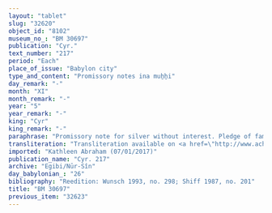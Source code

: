 ```yaml
---
layout: "tablet"
slug: "32620"
object_id: "8102"
museum_no_: "BM 30697"
publication: "Cyr."
text_number: "217"
period: "Each"
place_of_issue: "Babylon city"
type_and_content: "Promissory notes ina muẖẖi"
day_remark: "-"
month: "XI"
month_remark: "-"
year: "5"
year_remark: "-"
king: "Cyr"
king_remark: "-"
paraphrase: "Promissory note for silver without interest. Pledge of family members.<br /> <strong>B</strong> owes 1 mina and 5 shekels of silver to <strong>A</strong>, to be paid without interest in D&ucirc;zu (IV). The payment is secured by the pledge of the debtor&#39;s two daughters (<strong><sup>f</sup>C<sub>1</sub></strong> and <strong><sup>f</sup>C<sub>2</sub></strong>), whom he bought for 2 minas of silver from <strong>D</strong> in the presence of the seller&#39;s father (<strong>E</strong>) who acted as witness. No other creditor shall exercise any rights over the pledged persons until the debt is fully repaid. In addition, there is an earlier promissory note for 120;0.0.0 kor of dates and 1 mina of silver on which interest is to be paid. Names of one witness and the scribe: Iddin-Nab&ucirc;/Mu&scaron;ēzib-Bēl (debtor).<br /> <br /> <strong>A</strong> = Iddin-Marduk/Iqī&scaron;āya//Nūr-S&icirc;n; <strong>B</strong> = Iddin-Nab&ucirc;/Mu&scaron;ēzib-Bēl; <strong><sup>f</sup>C<sub>1</sub></strong> = <sup>f</sup>Quda&scaron;u, daugther of Iddin-Nab&ucirc;/Mu&scaron;ēzib-Bēl; <strong><sup>f</sup>C<sub>2</sub> </strong>= <sup>f</sup>Bunanitu, daugther of Iddin-Nab&ucirc;/Mu&scaron;ēzib-Bēl; <strong>D</strong> = Bānia/Nab&ucirc;-ile&rsquo;&rsquo;i//Sagdidi; <strong>E</strong> = Nab&ucirc;-ile&rsquo;&rsquo;i"
transliteration: "Transliteration available on <a href=\"http://www.achemenet.com/fr/item/?/sources-textuelles/textes-par-langues-et-ecritures/babylonien/autres-archives-privees/1670045\" target=\"_blank\">Achemenet</a>"
imported: "Kathleen Abraham (07/01/2017)"
publication_name: "Cyr. 217"
archive: "Egibi/Nūr-Sîn"
day_babylonian_: "26"
bibliography: "Reedition: Wunsch 1993, no. 298; Shiff 1987, no. 201"
title: "BM 30697"
previous_item: "32623"
---
```

